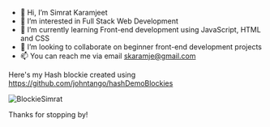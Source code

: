 - 👋 Hi, I’m Simrat Karamjeet
- 👀 I’m interested in Full Stack Web Development
- 🌱 I’m currently learning Front-end development using JavaScript, HTML and CSS
- 💞️ I’m looking to collaborate on beginner front-end development projects
- 📫 You can reach me via email skaramje@gmail.com


Here's my Hash blockie created using https://github.com/johntango/hashDemoBlockies

<!---
skaramje/skaramje is a ✨ special ✨ repository because its `README.md` (this file) appears on your GitHub profile.
You can click the Preview link to take a look at your changes.
--->
![BlockieSimrat](https://user-images.githubusercontent.com/87209581/133846068-0ef3ed42-6b61-4672-b85a-8ff2252b7ca5.PNG)

Thanks for stopping by!
